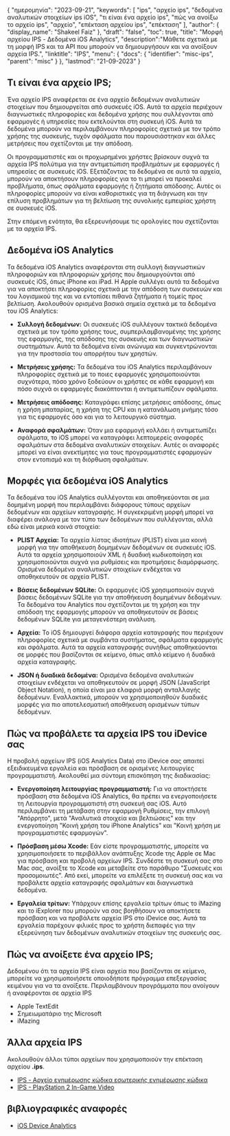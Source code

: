 {
"ημερομηνία": "2023-09-21",
  "keywords": [
"ips",
"αρχείο ips",
"δεδομένα αναλυτικών στοιχείων ips iOS",
"τι είναι ένα αρχείο ips",
"πώς να ανοίξω το αρχείο ips",
"αρχείο",
"επέκταση αρχείου ips",
"επέκταση"
],
  "author": {
"display_name": "Shakeel Faiz"
},
"draft": "false",
"toc": true,
"title": "Μορφή αρχείου IPS - Δεδομένα iOS Analytics",
  "description":"Μάθετε σχετικά με τη μορφή IPS και τα API που μπορούν να δημιουργήσουν και να ανοίξουν αρχεία IPS.",
"linktitle": "IPS",
  "menu": {
    "docs": {
      "identifier": "misc-ips",
      "parent": "misc"
}
},
"lastmod": "21-09-2023"
}

## Τι είναι ένα αρχείο IPS;

Ένα αρχείο IPS αναφέρεται σε ένα αρχείο δεδομένων αναλυτικών στοιχείων που δημιουργείται από συσκευές iOS. Αυτά τα αρχεία περιέχουν διαγνωστικές πληροφορίες και δεδομένα χρήσης που συλλέγονται από εφαρμογές ή υπηρεσίες που εκτελούνται στη συσκευή iOS. Αυτά τα δεδομένα μπορούν να περιλαμβάνουν πληροφορίες σχετικά με τον τρόπο χρήσης της συσκευής, τυχόν σφάλματα που παρουσιάστηκαν και άλλες μετρήσεις που σχετίζονται με την απόδοση.

Οι προγραμματιστές και οι προχωρημένοι χρήστες βρίσκουν συχνά τα αρχεία IPS πολύτιμα για την αντιμετώπιση προβλημάτων με εφαρμογές ή υπηρεσίες σε συσκευές iOS. Εξετάζοντας τα δεδομένα σε αυτά τα αρχεία, μπορούν να αποκτήσουν πληροφορίες για το τι μπορεί να προκαλεί προβλήματα, όπως σφάλματα εφαρμογής ή ζητήματα απόδοσης. Αυτές οι πληροφορίες μπορούν να είναι καθοριστικές για τη διάγνωση και την επίλυση προβλημάτων για τη βελτίωση της συνολικής εμπειρίας χρήστη σε συσκευές iOS.

Στην επόμενη ενότητα, θα εξερευνήσουμε τις ορολογίες που σχετίζονται με τα αρχεία IPS.

## Δεδομένα iOS Analytics

Τα δεδομένα iOS Analytics αναφέρονται στη συλλογή διαγνωστικών πληροφοριών και πληροφοριών χρήσης που δημιουργούνται από συσκευές iOS, όπως iPhone και iPad. Η Apple συλλέγει αυτά τα δεδομένα για να αποκτήσει πληροφορίες σχετικά με την απόδοση των συσκευών και του λογισμικού της και να εντοπίσει πιθανά ζητήματα ή τομείς προς βελτίωση. Ακολουθούν ορισμένα βασικά σημεία σχετικά με τα δεδομένα του iOS Analytics:

- **Συλλογή δεδομένων:** Οι συσκευές iOS συλλέγουν τακτικά δεδομένα σχετικά με τον τρόπο χρήσης τους, συμπεριλαμβανομένης της χρήσης της εφαρμογής, της απόδοσης της συσκευής και των διαγνωστικών συστημάτων. Αυτά τα δεδομένα είναι ανώνυμα και συγκεντρώνονται για την προστασία του απορρήτου των χρηστών.

- **Μετρήσεις χρήσης:** Τα δεδομένα του iOS Analytics περιλαμβάνουν πληροφορίες σχετικά με το ποιες εφαρμογές χρησιμοποιούνται συχνότερα, πόσο χρόνο ξοδεύουν οι χρήστες σε κάθε εφαρμογή και πόσο συχνά οι εφαρμογές διακόπτονται ή αντιμετωπίζουν σφάλματα.

- **Μετρήσεις απόδοσης:** Καταγράφει επίσης μετρήσεις απόδοσης, όπως η χρήση μπαταρίας, η χρήση της CPU και η κατανάλωση μνήμης τόσο για τις εφαρμογές όσο και για το λειτουργικό σύστημα.

- **Αναφορά σφαλμάτων:** Όταν μια εφαρμογή κολλάει ή αντιμετωπίζει σφάλματα, το iOS μπορεί να καταγράφει λεπτομερείς αναφορές σφαλμάτων στα δεδομένα αναλυτικών στοιχείων. Αυτές οι αναφορές μπορεί να είναι ανεκτίμητες για τους προγραμματιστές εφαρμογών στον εντοπισμό και τη διόρθωση σφαλμάτων.

## Μορφές για δεδομένα iOS Analytics

Τα δεδομένα του iOS Analytics συλλέγονται και αποθηκεύονται σε μια δομημένη μορφή που περιλαμβάνει διάφορους τύπους αρχείων δεδομένων και αρχείων καταγραφής. Η συγκεκριμένη μορφή μπορεί να διαφέρει ανάλογα με τον τύπο των δεδομένων που συλλέγονται, αλλά εδώ είναι μερικά κοινά στοιχεία:

- **PLIST Αρχεία:** Τα αρχεία λίστας ιδιοτήτων (PLIST) είναι μια κοινή μορφή για την αποθήκευση δομημένων δεδομένων σε συσκευές iOS. Αυτά τα αρχεία χρησιμοποιούν XML ή δυαδική κωδικοποίηση και χρησιμοποιούνται συχνά για ρυθμίσεις και προτιμήσεις διαμόρφωσης. Ορισμένα δεδομένα αναλυτικών στοιχείων ενδέχεται να αποθηκευτούν σε αρχεία PLIST.

- **Βάσεις δεδομένων SQLite:** Οι εφαρμογές iOS χρησιμοποιούν συχνά βάσεις δεδομένων SQLite για την αποθήκευση δομημένων δεδομένων. Τα δεδομένα του Analytics που σχετίζονται με τη χρήση και την απόδοση της εφαρμογής μπορούν να αποθηκευτούν σε βάσεις δεδομένων SQLite για μεταγενέστερη ανάλυση.

- **Αρχεία:** Το iOS δημιουργεί διάφορα αρχεία καταγραφής που περιέχουν πληροφορίες σχετικά με συμβάντα συστήματος, σφάλματα εφαρμογής και σφάλματα. Αυτά τα αρχεία καταγραφής συνήθως αποθηκεύονται σε μορφές που βασίζονται σε κείμενο, όπως απλό κείμενο ή δυαδικά αρχεία καταγραφής.

- **JSON ή δυαδικά δεδομένα:** Ορισμένα δεδομένα αναλυτικών στοιχείων ενδέχεται να αποθηκευτούν σε μορφή JSON (JavaScript Object Notation), η οποία είναι μια ελαφριά μορφή ανταλλαγής δεδομένων. Εναλλακτικά, μπορούν να χρησιμοποιηθούν δυαδικές μορφές για πιο αποτελεσματική αποθήκευση ορισμένων τύπων δεδομένων.

## Πώς να προβάλετε τα αρχεία IPS του iDevice σας

Η προβολή αρχείων IPS (iOS Analytics Data) στο iDevice σας απαιτεί εξειδικευμένα εργαλεία και πρόσβαση σε ορισμένες λειτουργίες προγραμματιστή. Ακολουθεί μια σύντομη επισκόπηση της διαδικασίας:

- **Ενεργοποίηση λειτουργίας προγραμματιστή:** Για να αποκτήσετε πρόσβαση στα δεδομένα iOS Analytics, θα πρέπει να ενεργοποιήσετε τη Λειτουργία προγραμματιστή στη συσκευή σας iOS. Αυτό περιλαμβάνει τη μετάβαση στην εφαρμογή Ρυθμίσεις, την επιλογή "Απόρρητο", μετά "Αναλυτικά στοιχεία και βελτιώσεις" και την ενεργοποίηση "Κοινή χρήση του iPhone Analytics" και "Κοινή χρήση με προγραμματιστές εφαρμογών".

- **Πρόσβαση μέσω Xcode:** Εάν είστε προγραμματιστής, μπορείτε να χρησιμοποιήσετε το περιβάλλον ανάπτυξης Xcode της Apple σε Mac για πρόσβαση και προβολή αρχείων IPS. Συνδέστε τη συσκευή σας στο Mac σας, ανοίξτε το Xcode και μεταβείτε στο παράθυρο "Συσκευές και προσομοιωτές". Από εκεί, μπορείτε να επιλέξετε τη συσκευή σας και να προβάλετε αρχεία καταγραφής σφαλμάτων και διαγνωστικά δεδομένα.

- **Εργαλεία τρίτων:** Υπάρχουν επίσης εργαλεία τρίτων όπως το iMazing και το iExplorer που μπορούν να σας βοηθήσουν να αποκτήσετε πρόσβαση και να προβάλετε αρχεία IPS στο iDevice σας. Αυτά τα εργαλεία παρέχουν φιλικές προς το χρήστη διεπαφές για την εξερεύνηση των δεδομένων αναλυτικών στοιχείων της συσκευής σας.

## Πώς να ανοίξετε ένα αρχείο IPS;

Δεδομένου ότι τα αρχεία IPS είναι αρχεία που βασίζονται σε κείμενο, μπορείτε να χρησιμοποιήσετε οποιοδήποτε πρόγραμμα επεξεργασίας κειμένου για να τα ανοίξετε. Περιλαμβάνουν προγράμματα που ανοίγουν ή αναφέρονται σε αρχεία IPS

- Apple TextEdit
- Σημειωματάριο της Microsoft
- iMazing

## Άλλα αρχεία IPS

Ακολουθούν άλλοι τύποι αρχείων που χρησιμοποιούν την επέκταση αρχείου **.ips**.

- [IPS - Αρχείο ενημέρωσης κώδικα εσωτερικής ενημέρωσης κώδικα](/el/game/ips/)
- [IPS - PlayStation 2 In-Game Video](/el/game/ips-ps2/)

## βιβλιογραφικές αναφορές
* [iOS Device Analytics](https://www.apple.com/legal/privacy/data/en/device-analytics/)
